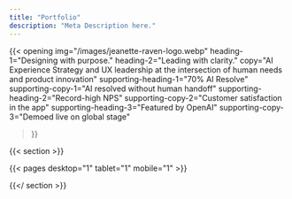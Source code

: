 ```yaml
---
title: "Portfolio"
description: "Meta Description here."
---
```


{{< opening 
  img="/images/jeanette-raven-logo.webp"
  heading-1="Designing with purpose."
  heading-2="Leading with clarity."
  copy="AI Experience Strategy and UX leadership at the intersection of human needs and product innovation"
  supporting-heading-1="70% AI Resolve"
  supporting-copy-1="AI resolved without human handoff"
  supporting-heading-2="Record-high NPS"
  supporting-copy-2="Customer satisfaction in the app"
  supporting-heading-3="Featured by OpenAI"
  supporting-copy-3="Demoed live on global stage"
>}}

{{< section >}}

  {{< pages desktop="1" tablet="1" mobile="1" >}}

{{</ section >}}